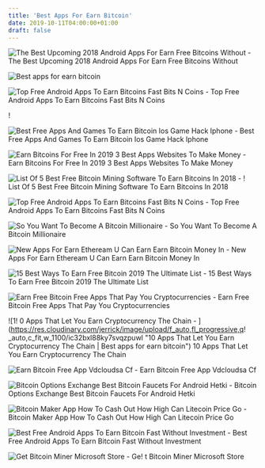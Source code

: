 ```yaml
---
title: 'Best Apps For Earn Bitcoin'
date: 2019-10-11T04:00:00+01:00
draft: false
---
```


![The Best Upcoming 2018 Android Apps For Earn Free Bitcoins Without - ](https://4.bp.blogspot.com/-tSEWKVmoq44/Wky5ZTv4jSI/AAAAAAAABJk/SAJoM9O30PITxC-f2RoQv0tmhMYd3e1pQCLcBGAs/s1600/best-bitcoin-apps_0.jpg "The Best Upcoming 2018 Android Apps For Earn Free Bitcoins Without | Best apps for earn bitcoin") The Best Upcoming 2018 Android Apps For Earn Free Bitcoins Without

![Best apps for earn bitcoin](https://coinbucks.io/assets/img/coinbucks-app-bg.png "Best apps for earn bitcoin") 

![Top Free Android Apps To Earn Bitcoins Fast Bits N Coins - ](https://cdn.bitscoins.net/wp-content/uploads/2017/01/stormplay.jpg "Top Free Android Apps To Earn Bitcoins Fast Bits N Coins | Best apps for earn bitcoin") Top Free Android Apps To Earn Bitcoins Fast Bits N Coins

!

![Best Free Apps And Games To Earn Bitcoin Ios Game Hack Iphone - ](http://cdn.appshopper.com/icons/917/692892_larger.png "Best Free Apps And Games To Earn Bitcoin Ios Game Hack Iphone | Best apps for earn bitcoin") Best Free Apps And Games To Earn Bitcoin Ios Game Hack Iphone

![Earn Bitcoins For Free In 2019 3 Best Apps Websites To Make Money - ](https://www.oearners.com/wp-content/uploads/2019/05/Screenshot-5.png "Earn Bitcoins For Free In 2019 3 Best Apps Websites To Make Money | Best apps for earn bitcoin") Earn Bitcoins For Free In 2019 3 Best Apps Websites To Make Money

![List Of 5 Best Free Bitcoin Mining Software To Earn Bitcoins In 2018 - ](https://www.eknowledgetree.com/wp-content/uploads/2018/07/bitcoin-mining-software.jpg "List Of 5 Best Free Bitcoin Mining Softw!   are To Earn Bitcoins In 2018 | Best apps for earn bitcoin") ! List Of 5 Best Free Bitcoin Mining Software To Earn Bitcoins In 2018

![Top Free Android Apps To Earn Bitcoins Fast Bits N Coins - ](https://cdn.bitscoins.net/wp-content/uploads/2017/01/bitcoin-earning-apps.jpg "Top Free Android Apps To Earn Bitcoins Fast Bits N Coins | Best apps for earn bitcoin") Top Free Android Apps To Earn Bitcoins Fast Bits N Coins

![So You Want To Become A Bitcoin Millionaire - ](https://cdn.thecollegeinvestor.com/wp-content/uploads/2013/04/bitcoin-300x300.png "So You Want To Become A Bitcoin Millionaire | Best apps for earn bitcoin") So You Want To Become A Bitcoin Millionaire

![New Apps For Earn Etheream U Can Earn Earn Bitcoin Money In - ](https://lookaside.fbsbx.com/lookaside/crawler/media/?media_id=1882425198734232 "New Apps For E!   arn Etheream U Can Earn Earn Bitcoin Money In | Best apps for earn bitcoin") New Apps For Earn Etheream U Can Earn Earn Bitcoin Money In

![15 Best Ways To Earn Free Bitcoin 2019 The Ultimate List - ](https://www.bitcongress.org/wp-content/uploads/2019/03/15-BEST-WAYS-TO-EARN-FREE-BITCOIN-2019.png "15 Best Ways To Earn Free Bitcoin 2019 The Ultimate List | Best apps for earn bitcoin") 15 Best Ways To Earn Free Bitcoin 2019 The Ultimate List

![Earn Free Bitcoin Free Apps That Pay You Cryptocurrencies - ](https://ezraslayton.com/wp-content/uploads/2019/05/free-bitcoin-apps.jpg "Earn Free Bitcoin Free Apps That Pay You Cryptocurrencies | Best apps for earn bitcoin") Earn Free Bitcoin Free Apps That Pay You Cryptocurrencies

![1!   0 Apps That Let You Earn Cryptocurrency The Chain - ](https://res.cloudinary.com/jerrick/image/upload/f_auto,fl_progressive,q!   _auto,c_fit,w_1100/ic32bxl88ky7svqzpuwl "10 Apps That Let You Earn Cryptocurrency The Chain | Best apps for earn bitcoin") 10 Apps That Let You Earn Cryptocurrency The Chain

![Earn Bitcoin Free App Vdcloudsa Cf - ](http://3.bp.blogspot.com/-9e1ff_fb_II/VqnOv-ZC3pI/AAAAAAAAANY/_EpRMWfDC5s/s1600/Bitit.png "Earn Bitcoin Free App Vdcloudsa Cf | Best apps for earn bitcoin") Earn Bitcoin Free App Vdcloudsa Cf

![Bitcoin Options Exchange Best Bitcoin Faucets For Android Hetki - ](https://i.ytimg.com/vi/mD6BNY8ljoA/maxresdefault.jpg "Bitcoin Options Exchange Best Bitcoin Faucets For Android Hetki | Best apps for earn bitcoin") Bitcoin Options Exchange Best Bitcoin Faucets For Android Hetki

![Bitcoin Maker App How To Cash Out How High Can Litecoin Price Go - ](https://onemorecupof-coffee.com/wp-content/uploads/2017/08/bitcoin-deposit-delays-1.jpg "Bitcoin Maker App How To Cash Out How High Can Litecoin Price Go | Best apps for earn bitcoin") Bitcoin Maker App How To Cash Out How High Can Litecoin Price Go

![Best Free Android Apps To Earn Bitcoin Fast Without Investment - ](https://i.pinimg.com/originals/d3/fb/fa/d3fbfaa692156f6cb2033d26fd97408d.jpg "Best Free Android Apps To Earn Bitcoin Fast Without Investment | Best apps for earn bitcoin") Best Free Android Apps To Earn Bitcoin Fast Without Investment

![Get Bitcoin Miner Microsoft Store - ](https://store-images.s-microsoft.com/image/apps.55195.9007199266486573.88471a1a-e260-4217-b911-856e39f85f39.dd8795dc-3dec-4491-8041-fe6bb7c9c5b8?w=672&h=378&q=80&mode=letterbox&background=%23FFE4E4E4&format=jpg "!") Ge! t Bitcoin Miner Microsoft Store